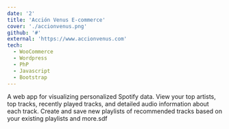 ```yaml
---
date: '2'
title: 'Acción Venus E-commerce'
cover: './accionvenus.png'
github: '#'
external: 'https://www.accionvenus.com'
tech:
  - WooCommerce
  - Wordpress
  - PhP
  - Javascript
  - Bootstrap
---
```


A web app for visualizing personalized Spotify data. View your top artists, top tracks, recently played tracks, and detailed audio information about each track. Create and save new playlists of recommended tracks based on your existing playlists and more.sdf
